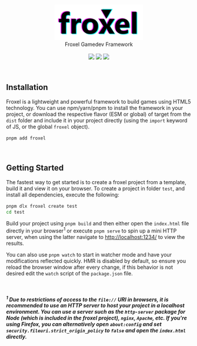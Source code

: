 <p align="center">
	<img width="240px" src="./docs/logo.png"/>
	<br/>
	<span>Froxel Gamedev Framework</span>
	<br/><br/>
	<img src="https://img.shields.io/npm/v/froxel?label=version&color=%2300a020&style=flat-square"/>
	<img src="https://img.shields.io/npm/dt/froxel?color=%23a000a0&style=flat-square"/>
	<img src="https://img.shields.io/bundlephobia/min/froxel/latest?color=%2300a0b0&style=flat-square"/>
</p>

<br/>

## Installation

Froxel is a lightweight and powerful framework to build games using HTML5 technology. You can use npm/yarn/pnpm to install the framework in your project, or download the respective flavor (ESM or global) of target from the `dist` folder and include it in your project directly (using the `import` keyword of JS, or the global `froxel` object).

```sh
pnpm add froxel
```


<br/>

## Getting Started

The fastest way to get started is to create a froxel project from a template, build it and view it on your browser. To create a project in folder `test`, and install all dependencies, execute the following:

```sh
pnpm dlx froxel create test
cd test
```

Build your project using `pnpm build` and then either open the `index.html` file directly in your browser<sup>1</sup> or execute `pnpm serve` to spin up a mini HTTP server, when using the latter navigate to [http://localhost:1234/](http://localhost:1234/) to view the results.

You can also use `pnpm watch` to start in watcher mode and have your modifications reflected quickly. HMR is disabled by default, so ensure you reload the browser window after every change, if this behavior is not desired edit the `watch` script of the `package.json` file.

<br/>

##### <sup>1</sup> Due to restrictions of access to the `file://` URI in browsers, it is recommended to use an HTTP server to host your project in a localhost environment. You can use a server such as the `http-server` package for Node (which is included in the froxel project), `nginx`, `Apache`, etc. If you're using Firefox, you can alternatively open `about:config` and set `security.fileuri.strict_origin_policy` to `false` and open the `index.html` directly.

